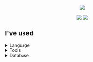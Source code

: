 <div align=center>
	<img src="https://capsule-render.vercel.app/api?type=waving&color=auto&height=200&section=header&text=Juhye0k's%20Github!&fontSize=90" />	
</div>
<div align=center>
	<br>
	<img src="https://github-readme-stats.vercel.app/api/top-langs/?username=Juhye0k&layout=compact">
  	<img src="https://github-readme-stats.vercel.app/api?username=Juhye0k&show_icons=true&theme=holi">
  	</br>
</div>
<div>
	<h2>I've used</h2>
<details>
	<summary>
	  Language
	</summary>
</details>
<details>
	 <summary>
	  Tools
	</summary>
</details>
	<details>
	 <summary>
	  Database
	</summary>
</details>
</div>
